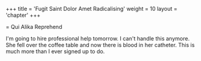 +++
title = 'Fugit Saint Dolor Amet Radicalising'
weight = 10
layout = 'chapter'
+++

= Qui Alika Reprehend

I'm going to hire professional help tomorrow. I can't handle this anymore. She fell over the coffee table and now there is blood in her catheter. This is much more than I ever signed up to do.
